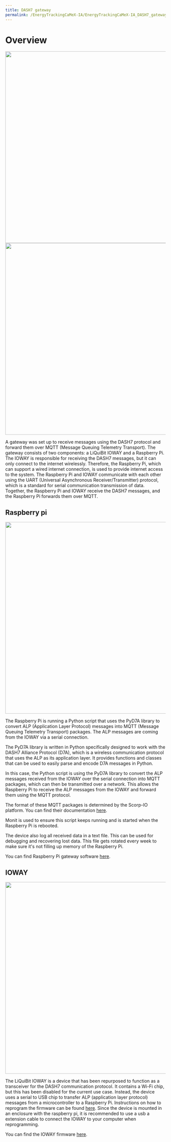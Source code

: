 ```yaml
---
title: DASH7 gateway
permalink: /EnergyTrackingCaMeX-IA/EnergyTrackingCaMeX-IA_DASH7_gateway/
---
```

# Overview

<img src="{{ site.baseurl }}\assets\img\energyTrackingCaMeX-IA\gateway1.jpg" width="600"/>
<img src="{{ site.baseurl }}\assets\img\energyTrackingCaMeX-IA\gateway2.jpg" width="600"/>

A gateway was set up to receive messages using the DASH7 protocol and forward them over MQTT (Message Queuing Telemetry Transport). The gateway consists of two components: a LiQuiBit IOWAY and a Raspberry Pi. The IOWAY is responsible for receiving the DASH7 messages, but it can only connect to the internet wirelessly. Therefore, the Raspberry Pi, which can support a wired internet connection, is used to provide internet access to the system. The Raspberry Pi and IOWAY communicate with each other using the UART (Universal Asynchronous Receiver/Transmitter) protocol, which is a standard for serial communication transmission of data. Together, the Raspberry Pi and IOWAY receive the DASH7 messages, and the Raspberry Pi forwards them over MQTT.

## Raspberry pi 

<img src="{{ site.baseurl }}\assets\img\energyTrackingCaMeX-IA\rpi.jpg" width="600"/>

The Raspberry Pi is running a Python script that uses the PyD7A library to convert ALP (Application Layer Protocol) messages into MQTT (Message Queuing Telemetry Transport) packages. The ALP messages are coming from the IOWAY via a serial connection.

The PyD7A library is written in Python specifically designed to work with the DASH7 Alliance Protocol (D7A), which is a wireless communication protocol that uses the ALP as its application layer. It provides functions and classes that can be used to easily parse and encode D7A messages in Python.

In this case, the Python script is using the PyD7A library to convert the ALP messages received from the IOWAY over the serial connection into MQTT packages, which can then be transmitted over a network. This allows the Raspberry Pi to receive the ALP messages from the IOWAY and forward them using the MQTT protocol.

The format of these MQTT packages is determined by the Scorp-IO platform. You can find their documentation [here](https://scorp-io.gitbook.io/guide-to-scorp-io/broker-public/configuration-mqtts).

Monit is used to ensure this script keeps running and is started when the Raspberry Pi is rebooted. 

The device also log all received data in a text file. This can be used for debugging and recovering lost data. This file gets rotated every week to make sure it's not filling up memory of the Raspberry Pi.

You can find Raspberry Pi gateway software [here](https://github.com/Liquibit/EnergyTrackingCaMeX-IA/tree/main/Gateway-software).

## IOWAY

<img src="{{ site.baseurl }}/assets/img/ioway.jpg" width="600"/>

The LiQuiBit IOWAY is a device that has been repurposed to function as a transceiver for the DASH7 communication protocol. It contains a Wi-Fi chip, but this has been disabled for the current use case. Instead, the device uses a serial to USB chip to transfer ALP (application layer protocol) messages from a microcontroller to a Raspberry Pi. Instructions on how to reprogram the firmware can be found [here](https://docs.liquibit.be/docs/The-IOWAY-firmware/).
Since the device is mounted in an enclosure with the raspberry pi, it is recommended to use a usb a extension cable to connect the IOWAY to your computer when reprogramming.

You can find the IOWAY firmware [here](https://github.com/Liquibit/EnergyTrackingCaMeX-IA/tree/main/DASH7-firmwares).